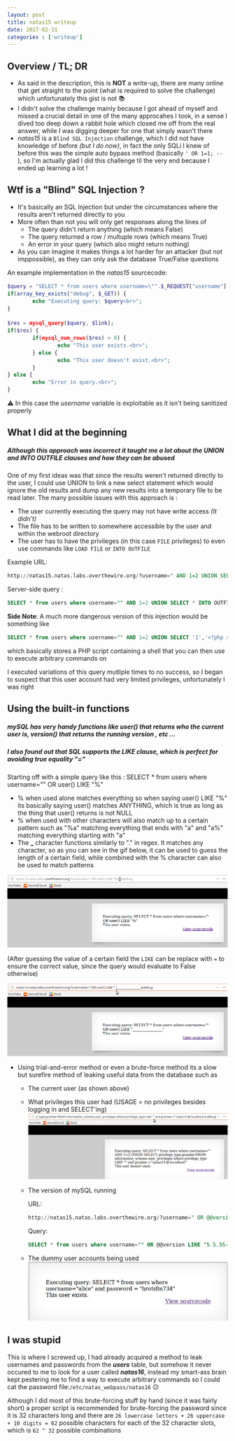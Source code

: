 ```yaml
---
layout: post
title: natas15 writeup
date: 2017-02-31
categories : ['writeup']
---
```

## Overview / TL; DR 
* As said in the description, this is **NOT** a write-up, there are many online that get straight to the point (what is required to solve the challenge) which unfortunately this gist is not :books:
* I didn't solve the challenge mainly because I got ahead of myself and missed a crucial detail in one of the many approcahes I took, in a sense I dived too deep down a rabbit hole which closed me off from the real answer, while I was digging deeper for one that simply wasn't there 
* _natas15_ is a `Blind SQL Injection` challenge, which I did not have knowledge of before *(but I do now)*, in fact the only SQLi I knew of before this was the simple auto bypass method (basically `' OR 1=1; -- `), so I'm actually glad I did this challenge til the very end because I ended up learning a lot !

## Wtf is a "Blind" SQL Injection ? 
* It's basically an SQL Injection but under the circumstances where the results aren't returned directly to you
* More often than not you will only get responses along the lines of 
  - The query didn't return anything (which means False)
  - The query returned a row / multuple rows (which means True)
  - An error in your query (which also might return nothing)
* As you can imagine it makes things a lot harder for an attacker (but not imppossible), as they can only ask the database True/False questions

An example implementation in the *natas15* sourcecode:
```php
$query = "SELECT * from users where username=\"".$_REQUEST["username"]."\"";
if(array_key_exists("debug", $_GET)) {
        echo "Executing query: $query<br>";
}

$res = mysql_query($query, $link);
if($res) {
        if(mysql_num_rows($res) > 0) {
                echo "This user exists.<br>";
        } else {
                echo "This user doesn't exist.<br>";
        }
} else {
        echo "Error in query.<br>";
} 
```

:warning: In this case the *username* variable is exploitable as it isn't being sanitized properly

## What I did at the beginning
##### Although this approach was incorrect it taught me a lot about the UNION and INTO OUTFILE clauses and how they can be abused

One of my first ideas was that since the results weren't returned directly to the user, I could use UNION to link a new select statement which would ignore the old results and dump any new results into a temporary file to be read later. The many possible issues with this approach is :
* The user currently executing the query may not have write access _(It didn't)_
* The file has to be written to somewhere accessible by the user and within the webroot directory 
* The user has to have the privileges (in this case `FILE` privileges) to even use commands like `LOAD FILE` or `INTO OUTFILE`

Example URL:
```sql
http://natas15.natas.labs.overthewire.org/?username=" AND 1=2 UNION SELECT * INTO OUTFILE '/tmp/out' FROM users ; --
```
Server-side query :
```sql
SELECT * from users where username="" AND 1=2 UNION SELECT * INTO OUTFILE '/tmp/out' FROM users ; -- "
```

**Side Note**: A much more dangerous version of this injection would be something like
```sql
SELECT * from users where username="" AND 1=2 UNION SELECT '1','<?php system($_GET['cmd']) ?>' INTO OUTFILE '/whateverpath/directory/script.php'; -- 
```
which basically stores a PHP script containing a shell that you can then use to execute arbitrary commands on


I executed variations of this query mutliple times to no success, so I began to suspect that this user account had very limited privileges, unfortunately I was right 

## Using the built-in functions
##### mySQL has very handy functions like user() that returns who the current user is, version() that returns the running version , etc ...
##### I also found out that SQL supports the LIKE clause, which is perfect for avoiding true equality "=" 

Starting off with a simple query like this :
SELECT * from users where username="" OR user() LIKE "%"
*  % when used alone matches everything so when saying user() LIKE "%" its basically saying user() matches ANYTHING, which is true as long as the thing that user() returns is not NULL
*  % when used with other characters will also match up to a certain pattern such as "%a" matching everything that ends with "a" and "a%" matching everything starting with "a"
* The **_** character functions similarly to "." in regex. It matches any character, so as you can see in the gif below, it can be used to guess the length of a certain field, while combined with the % character can also be used to match patterns

![Underscore](/assets/images/natas15-1.gif)

(After guessing the value of a certain field the `LIKE` can be replace with `=` to ensure the correct value, since the query would evaluate to False otherwise)

![Guess](/assets/images/natas15-2.gif)

* Using trial-and-error method or even a brute-force method its a slow but surefire method of leaking useful data from the database such as 
  - The current user (as shown above)
  - What privileges this user had (USAGE = no privileges besides logging in and SELECT'ing)
    ![Usage](/assets/images/natas15-3.gif)
  - The version of mySQL running
  
     URL: 
     ```sql
     http://natas15.natas.labs.overthewire.org/?username=" OR @@version LIKE "5.5.55-0%2Bdeb8u1& debug (%2B = +)
     ```
     Query: 
     ```sql
     SELECT * from users where username="" OR @@version LIKE "5.5.55-0+deb8u1"
     ```
     
  - The dummy user accounts being used
    ![pw](/assets/images/natas15-4.jpg)
  
  
## I was stupid

This is where I screwed up, I had already acquired a method to leak usernames and passwords from the *__users__* table, but somehow it never occured to me to look for a user called *__natas16__*, instead my smart-ass brain kept pestering me to find a way to execute arbitrary commands so I could cat the password file:`/etc/natas_webpass/natas16` :confused:

Although I did most of this brute-forcing stuff by hand (since it was fairly short) a proper script is recommended for brute-forcing the password since it is 32 characters long and there are `26 lowercase letters + 26 uppercase + 10 digits = 62` possible characters for each of the 32 character slots, which is `62 ^ 32` possible combinations
